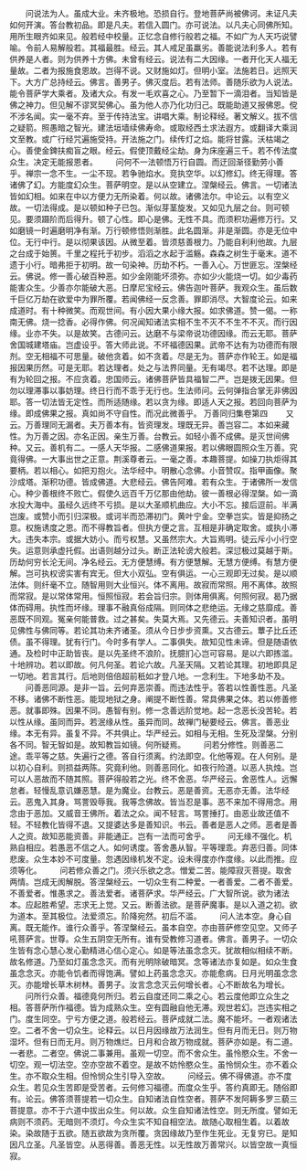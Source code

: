<!-- { "loadSidebar": true } -->
　　问说法为人。虽成大业。未齐极地。恐损自行。登地菩萨尚被佛诃。未证凡夫如何开演。答台教初品。即是凡夫。若信入圆门。亦可说法。以凡夫心同佛所知。用所生眼齐如来见。般若经中校量。正忆念自修行般若之福。不如广为人天巧说譬喻。令前人易解般若。其福最胜。经云。其人戒足虽羸劣。善能说法利多人。若有供养是人者。则为供养十方佛。未曾有经云。说法有二大因缘。一者开化天人福无量故。二者为报施食恩故。岂得不说。又财施如灯。但明小室。法施若日。远照天下。大方广总持经云。佛言。善男子。佛灭度后。若有法师。善随乐欲为人说法。能令菩萨学大乘者。及诸大众。有发一毛欢喜之心。乃至暂下一滴泪者。当知皆是佛之神力。但见解不谬冥契佛心。虽为他人亦乃化功归己。既能助道又报佛恩。傥不涉名闻。实一毫不弃。至于传持法宝。讲唱大乘。制论释经。著文解义。拔不信之疑箭。照愚暗之智光。建法垣墙续佛寿命。或取经西土求法遐方。或翻译大乘润文至教。或广行经咒遍施受持。开法施之门。续传灯之焰。能将甘露。沃枯竭之心。善使金錍扶痴盲之眼。经云。假使顶戴经尘劫。身为床座遍三千。若不传法度众生。决定无能报恩者。
　　问何不一法顿悟万行自圆。而迂回渐径勤劳小善乎。禅宗一念不生。一尘不现。若争驰焰水。竞执空华。以幻修幻。终无得理。答诸佛了幻。方能度幻众生。菩萨明空。是以从空建立。涅槃经云。佛言。一切诸法皆如幻相。如来在中以方便力无所染着。何以故。诸佛法尔。中论云。以有空义故。一切法得成。是以顿如种子已包。渐似芽茎旋发。又如见九层之台。则可顿见。要须蹑阶而后得升。顿了心性。即心是佛。无性不具。而须积功遍修万行。又如磨镜一时遍磨明净有渐。万行顿修悟则渐胜。此名圆渐。非是渐圆。亦是无位中位。无行中行。是以彻果该因。从微至着。皆须慈善根力。乃能自利利他故。九层之台成于始篑。千里之程托于初步。滔滔之水起于滥觞。森森之树生于毫末。道不遗于小行。暗弗拒于初明。故一句染神。历劫不朽。一善入心。万世匪忘。涅槃经云。佛说。修一善心破百种恶。如少金刚能坏须弥。亦如少火能烧一切。如少毒药能害众生。少善亦尔能破大恶。日摩尼宝经云。佛告迦叶菩萨。我观众生。虽后数千巨亿万劫在欲爱中为罪所覆。若闻佛经一反念善。罪即消尽。大智度论云。如来成道时。有十种微笑。而观世间。有小因大果小缘大报。如求佛道。赞一偈。一称南无佛。烧一捻香。必得作佛。何况闻知诸法实相不生不灭不不生不不灭。而行因缘。业亦不失。以是故笑。古德问云。达磨不与梁帝说功德因缘。而云无耶。菩萨舍国城建塔庙。岂虚设乎。答大师此说。不坏福德因果。武帝不达有为功德而有限剂。空无相福不可思量。破他贪着。如不贪着。尽是无为。菩萨亦作轮王。如是福报因果历然。可是无耶。若达理者。处之与法界同量。无有竭尽。若不达理。即是有为轮回之报。不应贪着。忠国师云。诸佛菩萨皆具福智二严。岂是拨无因果。但勿以理滞事以事妨理。终日行而不乖于无行也。生法师问。云何弹指合掌无非佛因耶。答一切法皆无定性。而所适随缘。若以贪为缘。即适人天之报。若回向菩萨为缘。即成佛果之报。真如尚不守自性。而况此微善乎。
万善同归集卷第四
　　又云。万善理同无漏者。夫万善本有。皆资理发。理既无异。善岂容二。本如来藏性。为万善之因。亦名正因。亲生万善。台教云。如轻小善不成佛。是灭世间佛种。又云。善机有二。一感人天华报。二感佛道果报。若以佛眼圆照众生万善。究竟得佛。一大事出世之正意。荆溪尊者云。一毫之善。本趣菩提。如操刀执炬得其要柄。若以相心。如把刃抱火。法华经中。明散心念佛。小音赞叹。指甲画像。聚沙成塔。渐积功德。皆成佛道。大悲经云。佛告阿难。若有众生。于诸佛所一发信心。种少善根终不败亡。假使久远百千万亿那由他劫。彼一善根必得涅槃。如一滴水投大海中。虽经久远终不亏损。是以大圣顺机曲应。大小不忘。接后逗前。半满岂废。或赞小而引归深极。或诃半而恐滞初门。黄叶宁金。空拳岂实。皆是抑扬之意。权施诱度之恩。而不得教旨者。但执方便之言。互相是非确定取舍。或执小滞大。违失本宗。或据大妨小。而亏权慧。又虽然宗大。大旨焉明。徒云斥小小行空失。运意则承虚托假。出语则越分过头。断正法轮谤大般若。深愆极过莫越于斯。历劫何穷长沦无间。净名经云。无方便慧缚。有方便慧解。无慧方便缚。有慧方便解。岂可执权谤实害有宾无。但大小双弘。空有俱运。一心三观即无过矣。是以顺法体。则纤毫不立。随智用则大业恒兴。体不离用。故寂而常照。用不离体。故照而常寂。是以常体常用。恒照恒寂。若会旨归宗。则体用俱离。何照何寂。曷乃据体而碍用。执性而坏缘。理事不融真俗成隔。则同体之悲绝运。无缘之慈靡成。善恶既不同观。冤亲何能普救。过之甚矣。失莫大焉。又先德云。夫善知识者。虽明见佛性与佛同等。若论其功未齐诸圣。须从今日步步资熏。又古德云。蕈子比丘还债。虽不得理。犹有行门。今时多有学人。二事俱失。故知见性未谛。但是随语依通。及检时中正助皆丧。是以先圣终不浪阶。抚臆扪心岂可容易。是以六即拣滥。十地辨功。若以即故。何凡何圣。若论六故。凡圣天隔。又若论其理。初地即具足一切地。若言其行。后地则倍倍超前秖如才登八地。一念利生。下地多劫不及。
　　问善恶同源。是非一旨。云何弃恶崇善。而违法性乎。答若以性善性恶。凡圣不移。诸佛不断性恶。能现地狱之身。阐提不断性善。常具佛果之体。若以修善修恶。就事即殊。因果不同。愚智有别。修一念善远阶觉地。起一念恶长没苦轮。若以性从缘。虽同而异。若泯缘从性。虽异而同。故禅门秘要经云。佛言。善恶业缘。本无有异。虽复不异。不共俱止。华严经云。如相与无相。生死及涅槃。分别各不同。智无智如是。故知教旨如镜。何所疑焉。
　　问若分修性。则善恶二途。乖平等之慈。失遍行之德。答自行须离。约法即空。化他等观。在人何别。是以初心自利。则损益两陈。究竟利他。则善恶同化。如夜行险道。以恶人执烛。岂可以人恶故而不随其照。菩萨得般若之光。终不舍恶。华严经云。舍恶性人。远懈怠者。轻慢乱意讥嫌恶慧。是为魔业。台教云。恶是善资。无恶亦无善。法华经云。恶鬼入其身。骂詈毁辱我。我等念佛故。皆当忍是事。恶不来加不得用念。用念由于恶加。又威音王佛所。着法之众。闻不轻言。骂詈捶打。由恶业故还值不轻。不轻教化皆得不退。又提婆达多是善知识。书云。善者是恶人之师。恶者是善人之资。故知恶能资善。非能通正。岂有一法而可舍乎。
　　问无缘不强化。机熟自相应。若愚恶不信之人。如何诱度。答舍愚从智。平等理乖。弃恶归善。同体悲废。众生本妙不可度量。忽遇因缘机发不定。设未得度亦作度缘。以此而推。应须等化。
　　问若修众善之门。须兴乐欲之念。憎爱二苦。能障寂灭菩提。取舍两情。岂成无阂解脱。答涅槃经云。一切众生有二种爱。一者善爱。二者不善爱。不善爱者。惟愚求之。善法爱者。诸菩萨求。华严经云。广大智所说。欲为诸法本。应起胜希望。志求无上觉。又云。断善法欲。是菩萨魔事。是以入道之初。欲为道本。至其极位。法爱须忘。阶降宛然。初后不滥。
　　问人法本空。身心自离。既无能作。谁行众善乎。答涅槃经云。虽本自空。亦由菩萨修空见空。又师子吼菩萨言。世尊。众生五阴空无所有。谁有受教修习道者。佛言。善男子。一切众生皆有念心慧心发心勤精进心信心定心。如是等法虽念念灭。犹故相似相续不断。故名修道。乃至如灯虽念念灭。而有光明除破暗冥。念等诸法亦复如是。如众生食虽念念灭。亦能令饥者而得饱满。譬如上药虽念念灭。亦能愈病。日月光明虽念念灭。亦能增长草木树林。善男子。汝言念念灭云何增长者。心不断故名为增长。
　　问所行众善。福德竟何所归。若云自度还同二乘之心。若云度他即立众生之相。答菩萨所作福德。皆为成熟众生。空有圆融自他无滞。观世若幻。岂违实相之门。度生同空。宁亏方便之道。般若经云。菩萨成就二法。魔不能坏。一者观诸法空。二者不舍一切众生。论释云。以日月因缘故万法润生。但有月而无日。则万物湿坏。但有日而无月。则万物燋烂。日月和合故万物成就。菩萨亦如是。有二道。一者悲。二者空。佛说二事兼用。虽观一切空。而不舍众生。虽怜愍众生。不舍一切空。观一切法空。空亦空故不着空。是故不妨怜愍众生。虽怜悯众生。亦不着众生。亦不取众生相。但怜悯众生引导入空故。
　　问经云。佛不得佛道。亦不度众生。若见众生苦即是受苦者。云何修习福德。而度众生乎。答约真即无。随俗即有。论云。佛答须菩提若一切众生。自知诸法自性空者。菩萨不发阿耨多罗三藐三菩提意。亦不于六道中拔出众生。何以故。众生自知诸法性空。则无所度。譬如无病则不须药。无暗则不须灯。今众生实不知自相空法。故随心取相生着。以着故染。染故随于五欲。随五欲故为贪所覆。贪因缘故乃至作生死业。无复穷已。是知因凡立圣。凡圣皆空。从恶得善。善恶无性。以无性故万善常兴。以皆空故一真恒寂。
